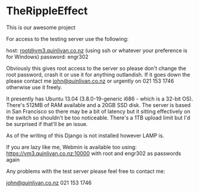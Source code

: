 TheRippleEffect
===============

This is our awesome project

For access to the testing server use the following:

host: root@vm3.quinlivan.co.nz (using ssh or whatever your preference is for Windows)
password: engr302

Obviously this gives root access to the server so please don't change the root password, crash it or use it 
for anything outlandish. If it goes down the please contact me john@quinlivan.co.nz or urgently on 021 153 1746
otherwise use it freely.

It presently has Ubuntu 13.04 (3.8.0-19-generic i686 - which is a 32-bit OS). There's 512MB of RAM available and
a 20GB SSD disk. The server is based in San Francisco so there may be a bit of latency but it sitting effectively
on the switch so shouldn't be too noticeable. There's a 1TB upload limit but I'd be surprised if that'll be an issue.

As of the writing of this Django is not installed however LAMP is.

If you are lazy like me, Webmin is available too using:
https://vm3.quinlivan.co.nz:10000 with root and engr302 as passwords again

Any problems with the test server please feel free to contact me:

john@quinlivan.co.nz
021 153 1746
